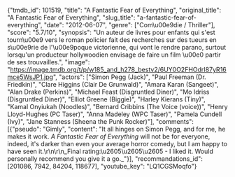 {"tmdb_id": 101519, "title": "A Fantastic Fear of Everything", "original_title": "A Fantastic Fear of Everything", "slug_title": "a-fantastic-fear-of-everything", "date": "2012-06-07", "genre": ["Com\u00e9die / Thriller"], "score": "5.7/10", "synopsis": "Un auteur de livres pour enfants qui s'est tourn\u00e9 vers le roman policier fait des recherches sur des tueurs en s\u00e9rie de l'\u00e9poque victorienne, qui vont le rendre parano, surtout lorsqu'un producteur hollywoodien envisage de faire un film \u00e0 partir de ses trouvailles.", "image": "https://image.tmdb.org/t/p/w185_and_h278_bestv2/6UY0O2FHOdrI87yR16mce5WsJP1.jpg", "actors": ["Simon Pegg (Jack)", "Paul Freeman (Dr. Friedkin)", "Clare Higgins (Clair De Grunwald)", "Amara Karan (Sangeet)", "Alan Drake (Perkins)", "Michael Feast (Disgruntled Diner)", "Mo Idriss (Disgruntled Diner)", "Elliot Greene (Biggie)", "Harley Kierans (Tiny)", "Kamal Onyiukah (Noodles)", "Bernard Cribbins (The Voice (voice))", "Henry Lloyd-Hughes (PC Taser)", "Anna Madeley (WPC Taser)", "Pamela Cundell (Ivy)", "Jane Stanness (Sheena the Punk Rocker)"], "comments": [{"pseudo": "Gimly", "content": "It all hinges on Simon Pegg, and for me, he makes it work. _A Fantastic Fear of Everything_ will not be for everyone, indeed, it's darker than even your average horror comedy, but I am happy to have seen it.\r\n\r\n_Final rating:\u2605\u2605\u2605 - I liked it. Would personally recommend you give it a go._"}], "recommandations_id": [201086, 7942, 84204, 118677], "youtube_key": "LQ1CGSMoqfo"}